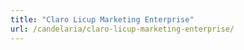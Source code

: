 ```yaml
---
title: "Claro Licup Marketing Enterprise"
url: /candelaria/claro-licup-marketing-enterprise/
---
```

